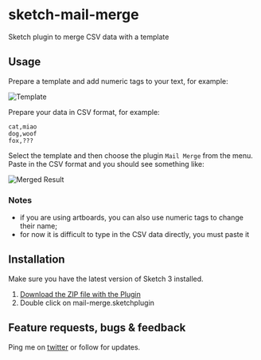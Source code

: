 # sketch-mail-merge

Sketch plugin to merge CSV data with a template

## Usage

Prepare a template and add numeric tags to your text, for example:

![Template](https://raw.githubusercontent.com/kumo/sketch-mail-merge/master/docs/template.png)

Prepare your data in CSV format, for example:

```
cat,miao
dog,woof
fox,???
```

Select the template and then choose the plugin `Mail Merge` from the menu. Paste in the CSV format and you should see something like:

![Merged Result](https://raw.githubusercontent.com/kumo/sketch-mail-merge/master/docs/merged-result.png)

### Notes

- if you are using artboards, you can also use numeric tags to change their name;
- for now it is difficult to type in the CSV data directly, you must paste it

## Installation

Make sure you have the latest version of Sketch 3 installed.

1. [Download the ZIP file with the Plugin](https://github.com/kumo/sketch-mail-merge/archive/master.zip)
2. Double click on mail-merge.sketchplugin

## Feature requests, bugs & feedback

Ping me on [twitter](http://twitter.com/kumo) or follow for updates.
